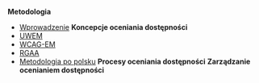 **Metodologia** 
 - [Wprowadzenie](metody/README.md)
**Koncepcje oceniania dostępności**
 - [UWEM](metody/uwem.md)
 - [WCAG-EM](metody/wcag-em.md)
 - [RGAA](metody/rgaa.md)
 - [Metodologia po polsku](metody/polskametodologia.md) 
**Procesy oceniania dostępności**
**Zarządzanie ocenianiem dostępności** 


